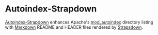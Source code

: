 Autoindex-Strapdown
===================

[Autoindex-Strapdown] enhances Apache's [mod_autoindex][mod_autoindex] directory listing with
[Markdown] README and HEADER files rendered by [Strapsdown].

[Autoindex-Strapdown]: http://autoindex-strapdown.habilis.net
[mod_autoindex]: http://httpd.apache.org/docs/2.2/mod/mod_autoindex.html
[Markdown]: https://daringfireball.net/projects/markdown/
[Strapsdown]: http://strapdownjs.com
